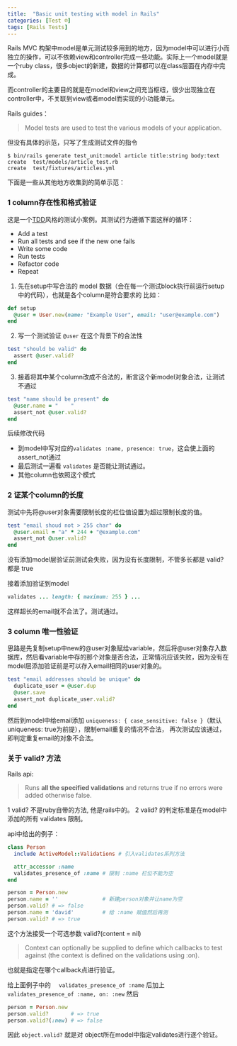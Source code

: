 ```yaml
---
title:  "Basic unit testing with model in Rails"
categories: [Test ℗]
tags: [Rails Tests]
---
```


Rails MVC 构架中model是单元测试较多用到的地方，因为model中可以进行小而独立的操作，可以不依赖view和controller完成一些功能。实际上一个model就是一个ruby class，很多object的新建，数据的计算都可以在class层面在内存中完成。

而controller的主要目的就是在model和view之间充当枢纽，很少出现独立在controller中，不关联到view或者model而实现的小功能单元。

Rails guides：

> Model tests are used to test the various models of your application.

但没有具体的示范，只写了生成测试文件的指令

```
$ bin/rails generate test_unit:model article title:string body:text
create  test/models/article_test.rb
create  test/fixtures/articles.yml
```

下面是一些从其他地方收集到的简单示范：

### 1 column存在性和格式验证

这是一个[TDD](https://en.wikipedia.org/wiki/Test-driven_development)风格的测试小案例。其测试行为遵循下面这样的循环：

- Add a test
- Run all tests and see if the new one fails
- Write some code
- Run tests
- Refactor code
- Repeat

1. 先在setup中写合法的 model 数据（会在每一个测试block执行前运行setup中的代码），也就是各个column是符合要求的
比如：
```ruby
def setup
  @user = User.new(name: "Example User", email: "user@example.com")
end
```
2. 写一个测试验证 `@user` 在这个背景下的合法性
```ruby
test "should be valid" do
  assert @user.valid?
end
```
3. 接着将其中某个column改成不合法的，断言这个新model对象合法，让测试不通过

```ruby
test "name should be present" do
  @user.name = "    "
  assert_not @user.valid?
end
```

后续修改代码

- 到model中写对应的`validates :name, presence: true`，这会使上面的assert_not通过
- 最后测试一遍看 `validates` 是否能让测试通过。
- 其他column也依照这个模式

### 2 证某个column的长度

测试中先将@user对象需要限制长度的栏位值设置为超过限制长度的值。

```ruby
test "email shoud not > 255 char" do
  @user.email = "a" * 244 + "@example.com"
  assert_not @user.valid?
end
```

没有添加model层验证前测试会失败，因为没有长度限制，不管多长都是 valid? 都是 true

接着添加验证到model

```ruby
validates ... length: { maximum: 255 } ...
```

这样超长的email就不合法了。测试通过。

### 3 column 唯一性验证

思路是先复制setup中new的@user对象赋给variable，然后将@user对象存入数据库，然后看variable中存的那个对象是否合法，正常情况应该失败，因为没有在model层添加验证前是可以存入email相同的user对象的。

```ruby
test "email addresses should be unique" do
  duplicate_user = @user.dup
  @user.save
  assert_not duplicate_user.valid?
end
```

然后到model中给email添加 `uniqueness: { case_sensitive: false }`（默认uniqueness: true为前提），限制email重复的情况不合法， 再次测试应该通过，即判定重复email的对象不合法。

### 关于 valid? 方法

Rails api:

> Runs **all the specified validations** and returns true if no errors were added otherwise false.

1 valid? 不是ruby自带的方法, 他是rails中的。
2 valid? 的判定标准是在model中添加的所有 validates 限制。

api中给出的例子：

```ruby
class Person
  include ActiveModel::Validations # 引入validates系列方法

  attr_accessor :name
  validates_presence_of :name # 限制 :name 栏位不能为空
end

person = Person.new
person.name = ''              # 新建person对象并让name为空
person.valid? # => false
person.name = 'david'         # 给 :name 赋值然后再测
person.valid? # => true
```

这个方法接受一个可选参数 valid?(content = nil)

> Context can optionally be supplied to define which callbacks to test against (the context is defined on the validations using :on).

也就是指定在哪个callback点进行验证。

给上面例子中的 `  validates_presence_of :name` 后加上 `  validates_presence_of :name, on: :new`
然后

```ruby
person = Person.new
person.valid?       # => true
person.valid?(:new) # => false
```


因此 `object.valid?` 就是对 object所在model中指定validates进行逐个验证。
